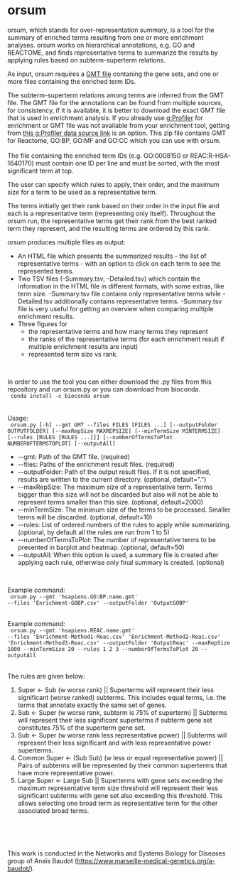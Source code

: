 # orsum
orsum, which stands for over-representation summary, is a tool for the summary of enriched terms resulting from one or more enrichment analyses. orsum works on hierarchical annotations, e.g. GO and REACTOME, and finds representative terms to summarize the results by applying rules based on subterm-superterm relations.<br>

As input, orsum requires a <a href=https://software.broadinstitute.org/cancer/software/gsea/wiki/index.php/Data_formats#GMT:_Gene_Matrix_Transposed_file_format_.28.2A.gmt.29>GMT file</a> contaning the gene sets, and one or more files containing the enriched term IDs.<br>

The subterm-superterm relations among terms are inferred from the GMT file. The GMT file for the annotations can be found from multiple sources, for consistency, if it is available, it is better to download the exact GMT file that is used in enrichment analysis. If you already use <a href=https://biit.cs.ut.ee/gprofiler/gost>g:Profiler</a> for enrichment or GMT file was not available from your enrichment tool, getting from <a href=https://biit.cs.ut.ee/gprofiler/static/gprofiler_hsapiens.name.zip>this g:Profiler data source link</a> is an option. This zip file contains GMT for Reactome, GO:BP, GO:MF and GO:CC which you can use with orsum.<br><br>
The file containing the enriched term IDs (e.g. GO:0008150 or REAC:R-HSA-1640170) must contain one ID per line and must be sorted, with the most significant term at top.<br>

The user can specify which rules to apply, their order, and the maximum size for a term to be used as a representative term.<br>

The terms initially get their rank based on their order in the input file and each is a representative term (representing only itself).
Throughout the orsum run, the representative terms get their rank from the best ranked term they represent, and the resulting terms are ordered by this rank.<br>

orsum produces multiple files as output:<br>
<ul>
	<li> An HTML file which presents the summarized results - the list of representative terms - with an option to click on each term to see the represented terms.
	<li> Two TSV files (-Summary.tsv, -Detailed.tsv) which contain the information in the HTML file in different formats, with some extras, like term size. -Summary.tsv file contains only representative terms while -Detailed.tsv additionally contains representative terms. -Summary.tsv file is very useful for getting an overview when comparing multiple enrichment results.
	<li> Three figures for<br>
		<ul>
			<li> the representative terms and how many terms they represent
			<li> the ranks of the representative terms (for each enrichment result if multiple enrichment results are input)
			<li> represented term size vs rank. <br>
		</ul>
</ul>
<br>

In order to use the tool you can either download the .py files from this repository and run orsum.py or you can download from bioconda.<br>
<code>
conda install -c bioconda orsum
</code><br>
<br>
<br>
Usage:
<br>
<code>
orsum.py [-h] --gmt GMT --files FILES [FILES ...]
                [--outputFolder OUTPUTFOLDER] [--maxRepSize MAXREPSIZE]
                [--minTermSize MINTERMSIZE] [--rules [RULES [RULES ...]]]
                [--numberOfTermsToPlot NUMBEROFTERMSTOPLOT] [--outputAll]
</code>
<br>
<ul>
<li>--gmt: Path of the GMT file. (required)
<li>--files: Paths of the enrichment result files. (required)
<li>--outputFolder: Path of the output result files. If it is not specified, results are written to the current directory. (optional, default=".")
<li>--maxRepSize: The maximum size of a representative term. Terms bigger than this size will not be discarded but also will not be able to represent terms smaller than this size. (optional, default=2000)
<li>--minTermSize: The minimum size of the terms to be processed. Smaller terms will be discarded. (optional, default=10)
<li>--rules: List of ordered numbers of the rules to apply while summarizing. (optional, by default all the rules are run from 1 to 5)
<li>--numberOfTermsToPlot: The number of representative terms to be presented in barplot and heatmap. (optional, default=50)
<li>--outputAll: When this option is used, a summary file is created after applying each rule, otherwise only final summary is created. (optional)


</ul>
<br>

Example command:<br>
<code>
orsum.py --gmt 'hsapiens.GO:BP.name.gmt' --files 'Enrichment-GOBP.csv' --outputFolder 'OutputGOBP'
</code><br>


Example command:<br>
<code>
orsum.py --gmt 'hsapiens.REAC.name.gmt' --files 'Enrichment-Method1-Reac.csv' 'Enrichment-Method2-Reac.csv' 'Enrichment-Method3-Reac.csv' --outputFolder 'OutputReac' --maxRepSize 1000 --minTermSize 20 --rules 1 2 3 --numberOfTermsToPlot 20 --outputAll
</code><br>

The rules are given below:
<ol>
	<li> Super &lt;- Sub (w worse rank) || Superterms will represent their less significant (worse ranked) subterms. This includes equal terms, i.e. the terms that annotate exactly the same set of genes.
	<li> Sub &lt;- Super (w worse rank, subterm is 75% of superterm) || Subterms will represent their less significant  superterms if subterm gene set constitutes 75% of the superterm gene set.
	<li> Sub &lt;- Super (w worse rank less representative power) || Subterms will represent their less significant and with less representative power superterms.
	<li> Common Super &lt;- (Sub Sub) (w less or equal representative power) || Pairs of subterms will be represented by their common superterms that have more representative power.
	<li> Large Super &lt;- Large Sub || Superterms with gene sets exceeding the maximum representative term size threshold will represent their less significant subterms with gene set also exceeding this threshold. This allows selecting one broad term as representative term for the other associated broad terms.
</ol>
<br>
<br>
<br>


This work is conducted in the Networks and Systems Biology for Diseases group of Anaïs Baudot (https://www.marseille-medical-genetics.org/a-baudot/).
